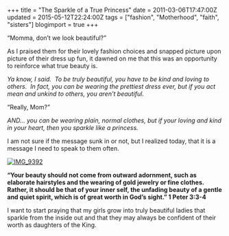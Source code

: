 +++
title = "The Sparkle of a True Princess"
date = 2011-03-06T17:47:00Z
updated = 2015-05-12T22:24:00Z
tags = ["fashion", "Motherhood", "faith", "sisters"]
blogimport = true 
+++

“Momma, don’t we look beautiful?”

As I praised them for their lovely fashion choices and snapped picture upon picture of their dress up fun, it dawned on me that this was an opportunity to reinforce what true beauty is.&#160; 

_Ya know, I said.&#160; To be truly beautiful, you have to be kind and loving to others.&#160; In fact, you can be wearing the prettiest dress ever, but if you act mean and unkind to others, you aren’t beautiful.&#160;_ 

“Really, Mom?”

_AND… you can be wearing plain, normal clothes, but if your loving and kind in your heart, then you sparkle like a princess.&#160;_ 

I am not sure if the message sunk in or not, but I realized today, that it is a message I need to speak to them often.

[![IMG_9392](https://latc.s3.amazonaws.com/wp-content/uploads/2011/03/IMG_9392.jpg "IMG_9392")](https://latc.s3.amazonaws.com/wp-content/uploads/2011/03/IMG_9392.jpg)

**“Your beauty should not come from outward adornment, such as elaborate hairstyles and the wearing of gold jewelry or fine clothes. Rather, it should be that of your inner self, the unfading beauty of a gentle and quiet spirit, which is of great worth in God’s sight.” 1 Peter 3:3-4**

I want to start praying that my girls grow into truly beautiful ladies that sparkle from the inside out and that they may always be confident of their worth as daughters of the King. 
